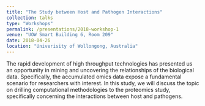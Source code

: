 ```yaml
---
title: "The Study between Host and Pathogen Interactions"
collection: talks
type: "Workshops"
permalink: /presentations/2018-workshop-1
venue: "UOW Smart Building 6, Room 209"
date: 2018-04-26
location: "Univerisity of Wollongong, Australia"
---
```


The rapid development of high throughput technologies has presented us an opportunity in mining and uncovering the relationships of the biological data. Specifically, the accumulated omics data expose a fundamental scenario for researchers with interest. In this study, we will discuss the topic on drilling computational methodologies to the proteomics study, specifically concerning the interactions between host and pathogens.
